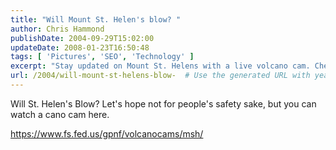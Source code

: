 ```yaml
---
title: "Will Mount St. Helen's blow? "
author: Chris Hammond
publishDate: 2004-09-29T15:02:00
updateDate: 2008-01-23T16:50:48
tags: [ 'Pictures', 'SEO', 'Technology' ]
excerpt: "Stay updated on Mount St. Helens with a live volcano cam. Check out the views and ensure safety while witnessing nature's power. #MountStHelens #VolcanoCam"
url: /2004/will-mount-st-helens-blow-  # Use the generated URL with year
---
```

<P>Will St. Helen's Blow? Let's hope not for people's safety sake, but you can watch a cano cam here.</P> <P><A href="https://www.fs.fed.us/gpnf/volcanocams/msh/">https://www.fs.fed.us/gpnf/volcanocams/msh/</A></P>

